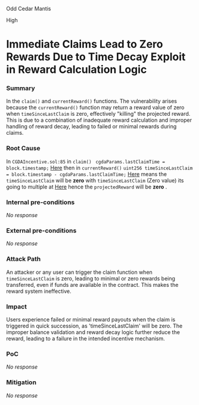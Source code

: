 Odd Cedar Mantis

High

# Immediate Claims Lead to Zero Rewards Due to Time Decay Exploit in Reward Calculation Logic

### Summary

In the `claim()` and `currentReward()` functions. The vulnerability arises because the `currentReward()` function may return a reward value of zero when `timeSinceLastClaim` is zero, effectively "killing" the projected reward. This is due to a combination of inadequate reward calculation and improper handling of reward decay, leading to failed or minimal rewards during claims.



### Root Cause

In `CGDAIncentive.sol:85`  in `claim()`  ` cgdaParams.lastClaimTime = block.timestamp;`
  [Here](https://github.com/rabbitholegg/boost-protocol/blob/315e6a83d1ba137d95d5904e8f5fd1b513d5c505/packages/evm/contracts/incentives/CGDAIncentive.sol#L91) 
then in `currentReward()` `uint256 timeSinceLastClaim = block.timestamp - cgdaParams.lastClaimTime;`  [Here](https://github.com/rabbitholegg/boost-protocol/blob/315e6a83d1ba137d95d5904e8f5fd1b513d5c505/packages/evm/contracts/incentives/CGDAIncentive.sol#L124) means the `timeSinceLastClaim` will be **zero**
with `timeSinceLastClaim` (Zero value) its going to multiple at [Here](https://github.com/rabbitholegg/boost-protocol/blob/315e6a83d1ba137d95d5904e8f5fd1b513d5c505/packages/evm/contracts/incentives/CGDAIncentive.sol#L129) hence the `projectedReward` will be **zero** .

### Internal pre-conditions

_No response_

### External pre-conditions

_No response_

### Attack Path

An attacker or any user can trigger the claim function when `timeSinceLastClaim` is zero, leading to minimal or zero rewards being transferred, even if funds are available in the contract. This makes the reward system ineffective.

### Impact

Users experience failed or minimal reward payouts when the claim is triggered in quick succession, as 'timeSinceLastClaim' will be zero. The improper balance validation and reward decay logic further reduce the reward, leading to a failure in the intended incentive mechanism.

### PoC

_No response_

### Mitigation

_No response_